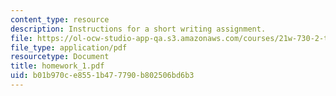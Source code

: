```yaml
---
content_type: resource
description: Instructions for a short writing assignment.
file: https://ol-ocw-studio-app-qa.s3.amazonaws.com/courses/21w-730-2-the-creative-spark-fall-2004/b01b970ce8551b477790b802506bd6b3_homework_1.pdf
file_type: application/pdf
resourcetype: Document
title: homework_1.pdf
uid: b01b970c-e855-1b47-7790-b802506bd6b3
---
```

